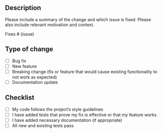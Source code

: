## Description
Please include a summary of the change and which issue is fixed. Please also include relevant motivation and context.

Fixes # (issue)

## Type of change
- [ ] Bug fix  
- [ ] New feature  
- [ ] Breaking change (fix or feature that would cause existing functionality to not work as expected)  
- [ ] Documentation update

## Checklist
- [ ] My code follows the project’s style guidelines  
- [ ] I have added tests that prove my fix is effective or that my feature works  
- [ ] I have added necessary documentation (if appropriate)  
- [ ] All new and existing tests pass  
